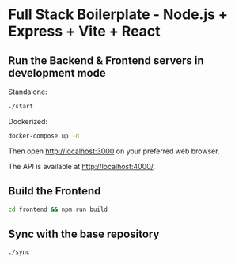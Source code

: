 # Full Stack Boilerplate - Node.js + Express + Vite + React

## Run the Backend & Frontend servers in development mode

Standalone:

```bash
./start
```

Dockerized:

```bash
docker-compose up -d
```

Then open [http://localhost:3000](http://localhost:3000) on your preferred web browser.

The API is available at [http://localhost:4000/](http://localhost:4000/).

## Build the Frontend

```bash
cd frontend && npm run build
```

## Sync with the base repository

```bash
./sync
```
